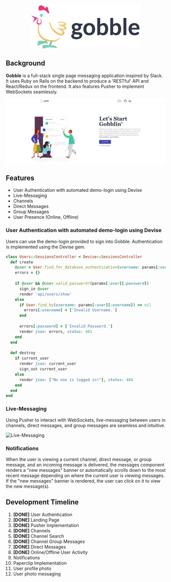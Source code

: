 <div align="center">
  <img src="./app/assets/images/logos/gobble_readme_logo3.png"></img>
</div>

## Background

**Gobble** is a full-stack single page messaging application inspired by Slack. It uses Ruby on Rails on the backend to produce a 'RESTful' API and React/Redux on the frontend. It also features Pusher to implement WebSockets seamlessly.

<div align="center">
  <img src="./readme_images/gobble-ss-final.png"></img>
</div>

## Features

* User Authentication with automated demo-login using Devise
* Live-Messaging
* Channels
* Direct Messages
* Group Messages
* User Presence (Online, Offline)

### User Authentication with automated demo-login using Devise

Users can use the demo-login provided to sign into Gobble. Authentication is implemented using the Devise gem.

```ruby
class Users::SessionsController < Devise::SessionsController
  def create
    @user = User.find_for_database_authentication(username: params[:user][:username])
    errors = {}

    if @user && @user.valid_password?(params[:user][:password])
      sign_in @user
      render 'api/users/show'
    else
      if User.find_by(username: params[:user][:username]) == nil
        errors[:username] = ['Invalid Username.']
      end

      errors[:password] = ['Invalid Password.']
      render json: errors, status: 401
    end
  end

  def destroy
    if current_user
      render json: current_user
      sign_out current_user
    else
      render json: ["No one is logged in!"], status: 404
    end
  end
end
```

### Live-Messaging

Using Pusher to interact with WebSockets, live-messaging between users in channels, direct messages, and group messages are seamless and intuitive.

![Live-Messaging](./readme_images/gobble-live-messaging.gif)

### Notifications

When the user is viewing a current channel, direct message, or group message, and an incoming message is delivered, the messages component renders a "new messages" banner or automatically scrolls down to the most recent message depending on where the current user is viewing messages. If the "new messages" banner is rendered, the user can click on it to view the new message(s).

## Development Timeline

1.  **[DONE]** User Authentication
2.  **[DONE]** Landing Page
3.  **[DONE]** Pusher Implementation
4.  **[DONE]** Channels
5.  **[DONE]** Channel Search
6.  **[DONE]** Channel Group Messages
7.  **[DONE]** Direct Messages
8.  **[DONE]** Online/Offline User Activity
9.  Notifications
10. Paperclip Implementation
11. User profile photo
12. User photo messaging
